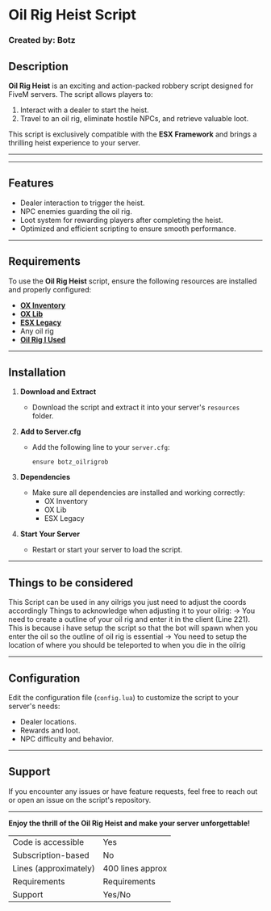 
# Oil Rig Heist Script  

### Created by: Botz  

## Description  
**Oil Rig Heist** is an exciting and action-packed robbery script designed for FiveM servers. The script allows players to:  
1. Interact with a dealer to start the heist.  
2. Travel to an oil rig, eliminate hostile NPCs, and retrieve valuable loot.  

This script is exclusively compatible with the **ESX Framework** and brings a thrilling heist experience to your server.  

---

---

## Features  
- Dealer interaction to trigger the heist.  
- NPC enemies guarding the oil rig.  
- Loot system for rewarding players after completing the heist.  
- Optimized and efficient scripting to ensure smooth performance.  

---

## Requirements  
To use the **Oil Rig Heist** script, ensure the following resources are installed and properly configured:  

- **[OX Inventory](https://github.com/overextended/ox_inventory)**  
- **[OX Lib](https://github.com/overextended/ox_lib)**  
- **[ESX Legacy](https://github.com/esx-framework/esx-legacy)**  
- Any oil rig 
- **[Oil Rig I Used](https://www.youtube.com/watch?v=GdHiEvWo_IY&ab_channel=RSDEV)**

---

## Installation  

1. **Download and Extract**  
   - Download the script and extract it into your server's `resources` folder.  

2. **Add to Server.cfg**  
   - Add the following line to your `server.cfg`:  
     ```plaintext  
     ensure botz_oilrigrob 
     ```  

3. **Dependencies**  
   - Make sure all dependencies are installed and working correctly:  
     - OX Inventory  
     - OX Lib  
     - ESX Legacy  

4. **Start Your Server**  
   - Restart or start your server to load the script.  

---
## Things to be considered 
This Script can be used in any oilrigs you just need to adjust the coords accordingly 
Things to acknowledge when adjusting it to your oilrig:
-> You need to create a outline of your oil rig and enter it in the client (Line 221). This is because i have setup the script so that the bot will spawn when you enter the oil so the outline of oil rig is essential
-> You need to setup the location of where you should be teleported to when you die in the oilrig

---
## Configuration  
Edit the configuration file (`config.lua`) to customize the script to your server's needs:  
- Dealer locations.  
- Rewards and loot.  
- NPC difficulty and behavior.  

---

## Support  
If you encounter any issues or have feature requests, feel free to reach out or open an issue on the script's repository.  

---

**Enjoy the thrill of the Oil Rig Heist and make your server unforgettable!**  



|                                         |                                |
|-------------------------------------|----------------------------|
| Code is accessible       | Yes           |
| Subscription-based      | No                 |
| Lines (approximately)  | 400 lines approx  |
| Requirements                | Requirements      |
| Support                           | Yes/No                 |

